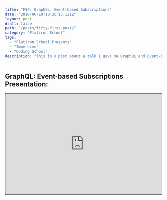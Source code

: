 ```yaml
---
title: "FSP: GraphQL: Event-based Subscriptions"
date: "2018-06-18T18:20:13.121Z"
layout: post
draft: false
path: "/posts/fifty-first-post/"
category: "Flatiron School"
tags:
  - "Flatiron School Presents"
  - "Immersive"
  - "Coding School"
description: "This is a post about a talk I gave on GraphQL and Event-based Subscriptions."
---
```


<h2>GraphQL: Event-based Subscriptions Presentation:</h2>

<div style="position:relative;width:100%;height:0;padding-bottom:calc(56.25% + 40px);"><iframe allowfullscreen style="position:absolute; width: 100%; height: 100%;border: solid 1px #333;" src="https://www.beautiful.ai/player/-LEzXpsBXT8lRPsHRQip/FSP-GraphQL-and-Event-based-Subscriptions"/></div>

